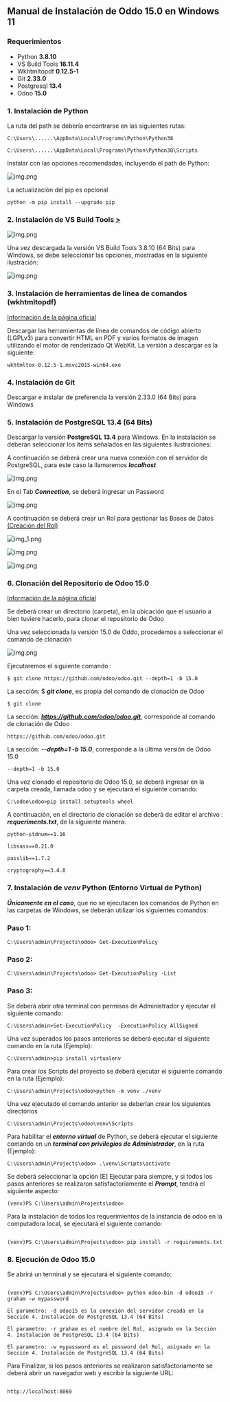 ## Manual de Instalación de Oddo 15.0 en Windows 11

### Requerimientos 

 - Python **3.8.10**        
 - VS Build Tools **16.11.4** 
 - Wkhtmltopdf **0.12.5-1**   
 - Git **2.33.0**            
 - Postgresql **13.4**     
 - Odoo **15.0**           


### 1. Instalación de Python

La ruta del path se debería encontrarse en las siguientes rutas:
```
C:\Users\......\AppData\Local\Programs\Python\Python38
```
```
C:\Users\......\AppData\Local\Programs\Python\Python38\Scripts
```
Instalar con las opciones recomendadas, incluyendo el path de Python:

![img.png](images/i_python0.png)

La actualización del pip es opcional 
```
python -m pip install --upgrade pip 
```

### 2. Instalación de VS Build Tools [>](https://visualstudio.microsoft.com/es/downloads/)

![img.png](images/v_VsBuildTools.png)

Una vez descargada la versión VS Build Tools 3.8.10 (64 Bits) para Windows, se debe seleccionar las opciones, mostradas en la siguiente ilustración: 

![img.png](images/i_vsbuildtools2.png)

### 3. Instalación de herramientas de línea de comandos (wkhtmltopdf)   

[Información de la página oficial](https://github.com/wkhtmltopdf/wkhtmltopdf/releases/tag/0.12.5)

Descargar las herramientas de línea de comandos de código abierto (LGPLv3) para convertir HTML en PDF y varios formatos de imagen utilizando el motor de renderizado Qt WebKit. La versión a descargar es la siguiente:
```
wkhtmltox-0.12.5-1.msvc2015-win64.exe
```

### 4. Instalación de Git  

Descargar e instalar de preferencia la versión 2.33.0 (64 Bits) para Windows


### 5. Instalación de PostgreSQL 13.4 (64 Bits)

Descargar la versión **PostgreSQL 13.4** para Windows. En la instalación se deberan seleccionar los items señalados en las siguientes ilustraciones:

A continuación se deberá crear una nueva conexión con el servidor de PostgreSQL, para este caso la llamaremos ***localhost***

![img.png](images/i_postgresql_2.png)

En el Tab ***Connection***, se deberá ingresar un Password

![img.png](images/i_postgresql_3.png)

A continuación se deberá crear un Rol para gestionar las Bases de Datos [(Creación del Rol)](images/i_postgresql__4.png)

![img_1.png](images/i_postgresql_5.png)

![img.png](images/i_postgresql_6.png)

![img.png](images/i_postgresql_7.png)

### 6. Clonación del Repositorio de Odoo 15.0  

[Información de la página oficial](https://github.com/odoo/odoo)

Se deberá crear un directorio (carpeta), en la ubicación que el usuario a bien tuviere hacerlo, para clonar el repositorio de Odoo

Una vez seleccionada la versión 15.0 de Oddo, procedemos a seleccionar el comando de clonación

![img.png](images/i_odoo_2.png)

Ejecutaremos el siguiente comando :
```
$ git clone https://github.com/odoo/odoo.git --depth=1 -b 15.0 
```
La sección: $ ***git clone***, es propia del comando de clonación de Odoo  
```
$ git clone 
```
La sección: ***https://github.com/odoo/odoo.git***, corresponde al comando de clonación de Odoo  
```
https://github.com/odoo/odoo.git
```
La sección: ***--depth=1 -b 15.0***, corresponde a la última versión de Odoo 15.0
```
--depth=1 -b 15.0
```
Una vez clonado el repositorio de Odoo 15.0, se deberá ingresar en la carpeta creada, llamada odoo y se ejecutará el siguiente comando:
```
C:\odoo\odoo>pip install setuptools wheel
```

A continuación, en el directorio de clonación se deberá de editar el archivo : ***requeriments.txt***, de la siguiente manera:

```
python-stdnum==1.16
```
```
libsass==0.21.0
```
```
passlib==1.7.2
```
```
cryptography==3.4.8
```

### 7. Instalación de ***venv*** Python (Entorno Virtual de Python) 

***Únicamente en el caso***, que no se ejecutacen los comandos de Python en las carpetas de Windows, se deberán utilizar los siguientes comandos: 

### Paso 1:
```
C:\Users\admin\Projects\odoo> Get-ExecutionPolicy
```
### Paso 2:
```
C:\Users\admin\Projects\odoo> Get-ExecutionPolicy -List
```
### Paso 3:

Se deberá abrir otra terminal con permisos de Administrador y ejecutar el siguiente comando:
```
C:\Users\admin>Set-ExecutionPolicy  -ExecutionPolicy AllSigned
```
Una vez superados los pasos anteriores se deberá ejecutar el siguiente comando en la ruta (Ejemplo):
```
C:\Users\admin>pip install virtualenv
```
Para crear los Scripts del proyecto se deberá ejecutar el siguiente comando en la ruta (Ejemplo): 
```
C:\Users\admin\Projects\odoo>python -m venv ./venv
```
Una vez ejecutado el comando anterior se deberían crear los siguientes directorios 
```
C:\Users\admin\Projects\odoo\venv\Scripts
```
Para habilitar el ***entorno virtual*** de Python, se deberá ejecutar el siguiente comando en un ***terminal con privilegios de Administrador***, en  la ruta (Ejemplo):
```
C:\Users\admin\Projects\odoo> .\venv\Scripts\activate
```
Se deberá seleccionar la opción [E] Ejecutar para siempre, y si todos los pasos anteriores se realizaron satisfactoriamente el ***Prompt***, tendrá el siguiente aspecto:
```
(venv)PS C:\Users\admin\Projects\odoo>
```
Para la instalación de todos los requerimientos de la instancia de odoo en la computadora local, se ejecutará el siguiente comando:

```

(venv)PS C:\Users\admin\Projects\odoo> pip install -r requirements.txt

```

### 8. Ejecución de Odoo 15.0

Se abrirá un terminal y se ejecutará el siguiente comando:

```

(venv)PS C:\Users\admin\Projects\odoo> python odoo-bin -d odoo15 -r graham -w mypassword

```
```
El parametro: -d odoo15 es la conexión del servidor creada en la Sección 4. Instalación de PostgreSQL 13.4 (64 Bits)
```
```
El parametro: -r graham es el nombre del Rol, asignado en la Sección 4. Instalación de PostgreSQL 13.4 (64 Bits)
```
```
El parametro: -w mypassword es el password del Rol, asignado en la Sección 4. Instalación de PostgreSQL 13.4 (64 Bits)
```
Para Finalizar, si los pasos anteriores se realizaron satisfactoriamente se deberá abrir un navegador web y escribir la siguiente URL:
```

http://localhost:8069

```